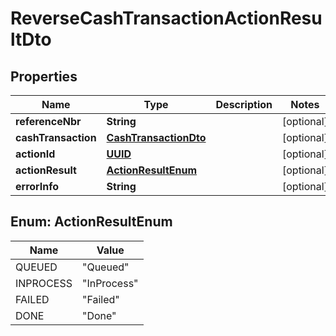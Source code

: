 
# ReverseCashTransactionActionResultDto

## Properties
Name | Type | Description | Notes
------------ | ------------- | ------------- | -------------
**referenceNbr** | **String** |  |  [optional]
**cashTransaction** | [**CashTransactionDto**](CashTransactionDto.md) |  |  [optional]
**actionId** | [**UUID**](UUID.md) |  |  [optional]
**actionResult** | [**ActionResultEnum**](#ActionResultEnum) |  |  [optional]
**errorInfo** | **String** |  |  [optional]


<a name="ActionResultEnum"></a>
## Enum: ActionResultEnum
Name | Value
---- | -----
QUEUED | &quot;Queued&quot;
INPROCESS | &quot;InProcess&quot;
FAILED | &quot;Failed&quot;
DONE | &quot;Done&quot;



